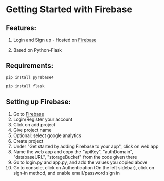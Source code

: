 # Getting Started with Firebase

## Features:

1. Login and Sign up - Hosted on [Firebase](https://firebase.google.com/)
                                         
2. Based on Python-Flask

## Requirements:

```pip install pyrebase4```

```pip install flask ```

## Setting up Firebase:

1. Go to [Firebase](https://firebase.google.com/)
2. Login/Register your account
3. Click on add project
4. Give project name
5. Optional: select google analytics
6. Create project
7. Under "Get started by adding Firebase to your app", click on web app
8. Name the web app and copy the "apiKey", "authDomain", "databaseURL", "storageBucket" from the code given there
9. Go to login.py and app.py, and add the values you copied above
10. Go to console, click on Authentication (On the left sidebar), click on sign-in method, and enable email/password sign in
